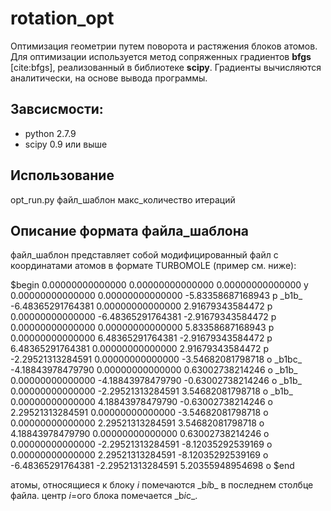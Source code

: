 # rotation_opt
Оптимизация геометрии путем поворота и растяжения блоков атомов. Для оптимизации используется 
метод сопряженных градиентов **bfgs** [cite:bfgs], реализованный в библиотеке **scipy**.
Градиенты вычисляются аналитически, на основе вывода программы.

## Завсисмости:
- python 2.7.9
- scipy 0.9 или выше 

## Использование
opt_run.py файл_шаблон макс_количество итераций

## Описание формата файла_шаблона

файл_шаблон представляет собой модифицированный  файл с координатами атомов в формате TURBOMOLE (пример см. ниже):

$begin
    0.00000000000000      0.00000000000000      0.00000000000000      y
    0.00000000000000      0.00000000000000     -5.83358687168943      p \_b1b\_
   -6.48365291764381      0.00000000000000      2.91679343584472      p
    0.00000000000000     -6.48365291764381     -2.91679343584472      p
    0.00000000000000      0.00000000000000      5.83358687168943      p
    0.00000000000000      6.48365291764381     -2.91679343584472      p
    6.48365291764381      0.00000000000000      2.91679343584472      p
   -2.29521313284591      0.00000000000000     -3.54682081798718      o \_b1bc\_
   -4.18843978479790      0.00000000000000      0.63002738214246      o \_b1b\_
    0.00000000000000     -4.18843978479790     -0.63002738214246      o \_b1b\_
    0.00000000000000     -2.29521313284591      3.54682081798718      o \_b1b\_
    0.00000000000000      4.18843978479790     -0.63002738214246      o
    2.29521313284591      0.00000000000000     -3.54682081798718      o
    0.00000000000000      2.29521313284591      3.54682081798718      o
    4.18843978479790      0.00000000000000      0.63002738214246      o
    0.00000000000000     -2.29521313284591     -8.12035292539169      o
    0.00000000000000      2.29521313284591     -8.12035292539169      o
   -6.48365291764381     -2.29521313284591      5.20355948954698      o
$end 

атомы, относящиеся к блоку *i* помечаются \_b*i*b\_ в последнем столбце файла.
центр *i*=ого блока помечается \_b*i*c\_.

